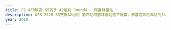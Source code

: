 ```yaml
---
title: F1 AFR联赛 S5赛季 A2组别 Round4 · 阿塞拜疆站
description: AFR 2020 S5赛季A2组别 第四站阿塞拜疆站落下帷幕，恭喜迈凯伦车队的Silence banana获得冠军；恭喜Ryan和SSS登上领奖台.
year: 2019
---
```

